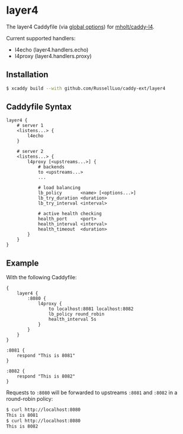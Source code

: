 # layer4

The layer4 Caddyfile (via [global options](https://github.com/caddyserver/caddy/pull/3990)) for [mholt/caddy-l4](https://github.com/mholt/caddy-l4).

Current supported handlers:

- l4echo (layer4.handlers.echo)
- l4proxy (layer4.handlers.proxy)

## Installation

```bash
$ xcaddy build --with github.com/RussellLuo/caddy-ext/layer4
```

## Caddyfile Syntax

```
layer4 {
    # server 1
    <listens...> {
        l4echo
    }

    # server 2
    <listens...> {
        l4proxy [<upstreams...>] {
            # backends
            to <upstreams...>
            ...
    
            # load balancing
            lb_policy       <name> [<options...>]
            lb_try_duration <duration>
            lb_try_interval <interval>
    
            # active health checking
            health_port     <port>
            health_interval <interval>
            health_timeout  <duration>
        }
    }
}
```


## Example

With the following Caddyfile:

```
{
    layer4 {
        :8080 {
            l4proxy {
                to localhost:8081 localhost:8082
                lb_policy round_robin
                health_interval 5s
            }
        }
    }
}

:8081 {
    respond "This is 8081"
}

:8082 {
    respond "This is 8082"
}
```

Requests to `:8080` will be forwarded to upstreams `:8081` and `:8082` in a round-robin policy:

```bash
$ curl http://localhost:8080
This is 8081
$ curl http://localhost:8080
This is 8082
```
